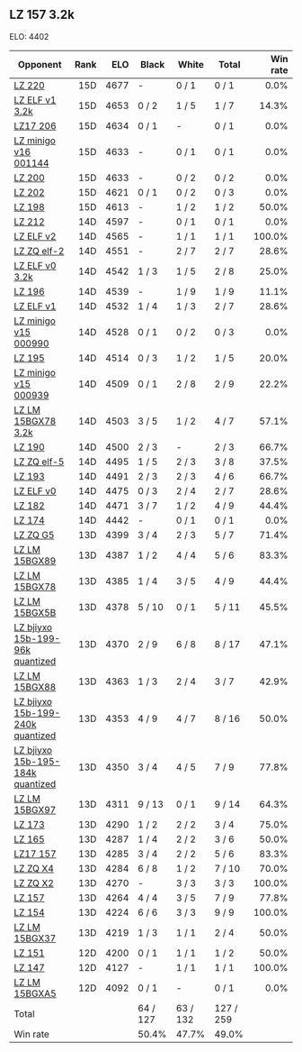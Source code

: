 ## LZ 157 3.2k ##

ELO: 4402

Opponent | Rank | ELO | Black | White | Total | Win rate
---------|-----:|----:|-------|-------|-------|-------:
[LZ 220](LZ%20220.md) | 15D | 4677 | - | 0 / 1 | 0 / 1 | 0.0%
[LZ ELF v1 3.2k](LZ%20ELF%20v1%203.2k.md) | 15D | 4653 | 0 / 2 | 1 / 5 | 1 / 7 | 14.3%
[LZ17 206](LZ17%20206.md) | 15D | 4634 | 0 / 1 | - | 0 / 1 | 0.0%
[LZ minigo v16 001144](LZ%20minigo%20v16%20001144.md) | 15D | 4633 | - | 0 / 1 | 0 / 1 | 0.0%
[LZ 200](LZ%20200.md) | 15D | 4633 | - | 0 / 2 | 0 / 2 | 0.0%
[LZ 202](LZ%20202.md) | 15D | 4621 | 0 / 1 | 0 / 2 | 0 / 3 | 0.0%
[LZ 198](LZ%20198.md) | 15D | 4613 | - | 1 / 2 | 1 / 2 | 50.0%
[LZ 212](LZ%20212.md) | 14D | 4597 | - | 0 / 1 | 0 / 1 | 0.0%
[LZ ELF v2](LZ%20ELF%20v2.md) | 14D | 4565 | - | 1 / 1 | 1 / 1 | 100.0%
[LZ ZQ elf-2](LZ%20ZQ%20elf-2.md) | 14D | 4551 | - | 2 / 7 | 2 / 7 | 28.6%
[LZ ELF v0 3.2k](LZ%20ELF%20v0%203.2k.md) | 14D | 4542 | 1 / 3 | 1 / 5 | 2 / 8 | 25.0%
[LZ 196](LZ%20196.md) | 14D | 4539 | - | 1 / 9 | 1 / 9 | 11.1%
[LZ ELF v1](LZ%20ELF%20v1.md) | 14D | 4532 | 1 / 4 | 1 / 3 | 2 / 7 | 28.6%
[LZ minigo v15 000990](LZ%20minigo%20v15%20000990.md) | 14D | 4528 | 0 / 1 | 0 / 2 | 0 / 3 | 0.0%
[LZ 195](LZ%20195.md) | 14D | 4514 | 0 / 3 | 1 / 2 | 1 / 5 | 20.0%
[LZ minigo v15 000939](LZ%20minigo%20v15%20000939.md) | 14D | 4509 | 0 / 1 | 2 / 8 | 2 / 9 | 22.2%
[LZ LM 15BGX78 3.2k](LZ%20LM%2015BGX78%203.2k.md) | 14D | 4503 | 3 / 5 | 1 / 2 | 4 / 7 | 57.1%
[LZ 190](LZ%20190.md) | 14D | 4500 | 2 / 3 | - | 2 / 3 | 66.7%
[LZ ZQ elf-5](LZ%20ZQ%20elf-5.md) | 14D | 4495 | 1 / 5 | 2 / 3 | 3 / 8 | 37.5%
[LZ 193](LZ%20193.md) | 14D | 4491 | 2 / 3 | 2 / 3 | 4 / 6 | 66.7%
[LZ ELF v0](LZ%20ELF%20v0.md) | 14D | 4475 | 0 / 3 | 2 / 4 | 2 / 7 | 28.6%
[LZ 182](LZ%20182.md) | 14D | 4471 | 3 / 7 | 1 / 2 | 4 / 9 | 44.4%
[LZ 174](LZ%20174.md) | 14D | 4442 | - | 0 / 1 | 0 / 1 | 0.0%
[LZ ZQ G5](LZ%20ZQ%20G5.md) | 13D | 4399 | 3 / 4 | 2 / 3 | 5 / 7 | 71.4%
[LZ LM 15BGX89](LZ%20LM%2015BGX89.md) | 13D | 4387 | 1 / 2 | 4 / 4 | 5 / 6 | 83.3%
[LZ LM 15BGX78](LZ%20LM%2015BGX78.md) | 13D | 4385 | 1 / 4 | 3 / 5 | 4 / 9 | 44.4%
[LZ LM 15BGX5B](LZ%20LM%2015BGX5B.md) | 13D | 4378 | 5 / 10 | 0 / 1 | 5 / 11 | 45.5%
[LZ bjiyxo 15b-199-96k quantized](LZ%20bjiyxo%2015b-199-96k%20quantized.md) | 13D | 4370 | 2 / 9 | 6 / 8 | 8 / 17 | 47.1%
[LZ LM 15BGX88](LZ%20LM%2015BGX88.md) | 13D | 4363 | 1 / 3 | 2 / 4 | 3 / 7 | 42.9%
[LZ bjiyxo 15b-199-240k quantized](LZ%20bjiyxo%2015b-199-240k%20quantized.md) | 13D | 4353 | 4 / 9 | 4 / 7 | 8 / 16 | 50.0%
[LZ bjiyxo 15b-195-184k quantized](LZ%20bjiyxo%2015b-195-184k%20quantized.md) | 13D | 4350 | 3 / 4 | 4 / 5 | 7 / 9 | 77.8%
[LZ LM 15BGX97](LZ%20LM%2015BGX97.md) | 13D | 4311 | 9 / 13 | 0 / 1 | 9 / 14 | 64.3%
[LZ 173](LZ%20173.md) | 13D | 4290 | 1 / 2 | 2 / 2 | 3 / 4 | 75.0%
[LZ 165](LZ%20165.md) | 13D | 4287 | 1 / 4 | 2 / 2 | 3 / 6 | 50.0%
[LZ17 157](LZ17%20157.md) | 13D | 4285 | 3 / 4 | 2 / 2 | 5 / 6 | 83.3%
[LZ ZQ X4](LZ%20ZQ%20X4.md) | 13D | 4284 | 6 / 8 | 1 / 2 | 7 / 10 | 70.0%
[LZ ZQ X2](LZ%20ZQ%20X2.md) | 13D | 4270 | - | 3 / 3 | 3 / 3 | 100.0%
[LZ 157](LZ%20157.md) | 13D | 4264 | 4 / 4 | 3 / 5 | 7 / 9 | 77.8%
[LZ 154](LZ%20154.md) | 13D | 4224 | 6 / 6 | 3 / 3 | 9 / 9 | 100.0%
[LZ LM 15BGX37](LZ%20LM%2015BGX37.md) | 13D | 4219 | 1 / 3 | 1 / 1 | 2 / 4 | 50.0%
[LZ 151](LZ%20151.md) | 12D | 4200 | 0 / 1 | 1 / 1 | 1 / 2 | 50.0%
[LZ 147](LZ%20147.md) | 12D | 4127 | - | 1 / 1 | 1 / 1 | 100.0%
[LZ LM 15BGXA5](LZ%20LM%2015BGXA5.md) | 12D | 4092 | 0 / 1 | - | 0 / 1 | 0.0%
Total | | | 64 / 127 | 63 / 132 | 127 / 259 | 
Win rate| | | 50.4% | 47.7% | 49.0% | 
